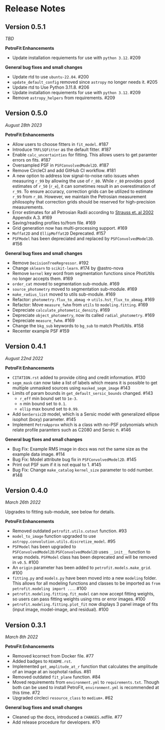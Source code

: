 # Release Notes

## Version 0.5.1
*TBD*

**PetroFit Enhancements**

- Update installation requiements for use with `python 3.12`. #209

**General bug fixes and small changes**

- Update rtd to use `ubuntu-22.04`. #200
- `update_default_config` removed since `astropy` no longer needs it. #205
- Update rtd to Use Python 3.11.8. #206
- Update installation requiements for use with `python 3.12`. #209
- Remove `astropy_helpers` from requirements. #209

## Version 0.5.0
*August 28th 2023*

**PetroFit Enhancements**

- Allow users to choose fitters in `fit_model`. #187
- Introduce `TRFLSQFitter` as the default fitter. #187 
- Enable `calc_uncertainties` for fitting. This allows users to get paramter errors on fits. #187
- Oversampled PSF in `PSFConvolvedModel2D`. #187
- Remove CircleCI and add GitHub CI workflow. #181
- A new option to address low signal-to-noise ratio issues when measuring `r_99` by allowing the use of `r_80`. 
  While `r_80` provides good estimates of `r_50` (`r_e`),  it can sometimes result in an overestimation of `r_99`. 
  To ensure accuracy, correction grids can be utilized to estimate `r_99` from `r_80`. However, we maintain the 
  Petrosian measurement philosophy that correction grids should be reserved for high-precision measurements. 
- Error estimates for all Petrosian Radii according to [Strauss et. al 2002](https://ui.adsabs.harvard.edu/abs/2002AJ....124.1810S/abstract) Appendix A.3. #169
- Saving/reading profiles to/from file. #169
- Grid generation now has multi-processing support. #169
- `Moffat2D` and `EllipMoffat2D` Deprecated. #157
- `PSFModel` has been depreciated and replaced by `PSFConvolvedModel2D`. #156

**General bug fixes and small changes**

- Remove `DecisionTreeRegressor`. #192
- Change `sklearn` to `scikit-learn`. #174 by @astro-nova
- Remove `kernel` key word from segmentation functions since PhotUtils no longer accepts them. #169
- `order_cat` moved to segmentation sub-module. #169 
- `source_photometry` moved to segmentation sub-module. #169 
- `make_radius_list` moved to utils sub-module. #169 
- Refactor: `photometry.flux_to_abmag` -> `utils.hst_flux_to_abmag`. #169
- Refactor: Move `measure_fwhm` from `utils` to `modeling.fitting`. #169 
- Depreciate `calculate_photometic_density`. #169
- Depreciate `object_photometry`, now its called `radial_photometry`. #169
- Depreciate `measure_fwhm`. #169
- Change the `bkg_sub` keywords to `bg_sub` to match PhotUtils. #158
- Recenter example PSF #159

## Version 0.4.1
*August 22nd 2022*

**PetroFit Enhancements**

- `CITATION.rst` added to provide citing and credit information. #130
- `segm_mask` can now take a list of labels which means it is possible to get multiple unmasked sources using `masked_segm_image` #143
- Limits of param bounds in `get_default_sersic_bounds` changed.  #143
    - `r_eff` min bound set to `1e-3`.
    - `n` min bound set to `0.1`.
    - `ellip` max bound set to `0.99`.
- Add `GenSersic2D` model, which is a Sersic model with generalized ellipse isophot (boxy) parameter. #145
- Implement `PetroApprox` which is a class with no-PSF polynomials which relate profile paramters such as C2080 and Sersic n.  #146

**General bug fixes and small changes**

- Bug Fix: Example RMS image in docs was not the same size as the example data image. #114
- Bug Fix: Model attribute bug fix in  `PSFConvolvedModel2D`.  #145
- Print out PSF sum if it is not equal to 1. #145
- Bug Fix: Change `make_catalog` `kernel_size` parameter to odd number. #148

## Version 0.4.0
*March 26th 2022*

Upgrades to fitting sub-module, see below for details.

**PetroFit Enhancements**

- Removed outdated `petrofit.utils.cutout` function. #93
- `model_to_image` function upgraded to use `astropy.convolution.utils.discretize_model`. #95
- `PSFModel` has been upgraded to `PSFConvolvedModel2D`.`PSFConvolvedModel2D` uses `__init__` function to wrap models. `PSFModel` class has been deprecated and will be removed in `v0.5`. #100
- An `origin` parameter has been added to `petrofit.models.make_grid`. #100
- `fitting.py` and `models.py` have been moved into a new `modeling` folder. This allows for all modeling functions and classes to be imported as `from petrofit.modeling import ...`. #100 
- `petrofit.modeling.fitting.fit_model` can now accept fitting weights, so users can pass fitting weights using rms or error images. #100
- `petrofit.modeling.fitting.plot_fit` now displays 3 panel image of fits (input image, model-image, and residual). #100

## Version 0.3.1
*March 8th 2022*

**PetroFit Enhancements**

- Removed kcorrect from Docker file. #77
- Added badges to `README.rst`.
- Implemented `get_amplitude_at_r` function that calculates the amplitude of an image at an isophotal radius. #81 
- Removed outdated `fit_plane` function. #84
- Moved requirements from `environment.yml` to `requirements.txt`. Though both can be used to install PetroFit, `environment.yml` is recommended at this time. #72
- Upgraded circleci `resource_class` to `medium+`. #62

**General bug fixes and small changes**

- Cleaned up the docs, introduced a `CHANGES.md`file. #77
- Add release procedure for developers. #70